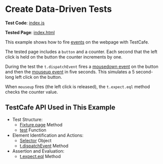 # Create Data-Driven Tests

**Test Code**: [index.js](index.js)

**Tested Page**: [index.html](index.html)

This example shows how to fire [events](https://developer.mozilla.org/en-US/docs/Web/API/Event) on the webpage with TestCafe.

The tested page includes a `button` and a counter. Each second that the left click is held on the button the counter increments by one.

During the test the `t.dispatchEvent` fires a [mousedown event](https://developer.mozilla.org/en-US/docs/Web/API/Element/mousedown_event) on the button and then the [mouseup event](https://developer.mozilla.org/en-US/docs/Web/API/Element/mouseup_event) in five seconds. This simulates a 5 second-long left click on the button.

When `mouseup` fires (the left click is released), the `t.expect.eql` method checks the counter value.

## TestCafe API Used in This Example

* Test Structure:
  * [Fixture.page](https://devexpress.github.io/testcafe/documentation/reference/test-api/fixture/page.html) Method
  * [test](https://devexpress.github.io/testcafe/documentation/reference/test-api/global/test.html) Function
* Element Identification and Actions:
  * [Selector](https://devexpress.github.io/testcafe/documentation/reference/test-api/selector/) Object
  * [t.dispatchEvent](https://devexpress.github.io/testcafe/documentation/reference/test-api/testcontroller/dispatchevent.html) Method
* Assertion and Evaluation:
  * [t.expect.eql](https://devexpress.github.io/testcafe/documentation/reference/test-api/testcontroller/expect/eql.html) Method
